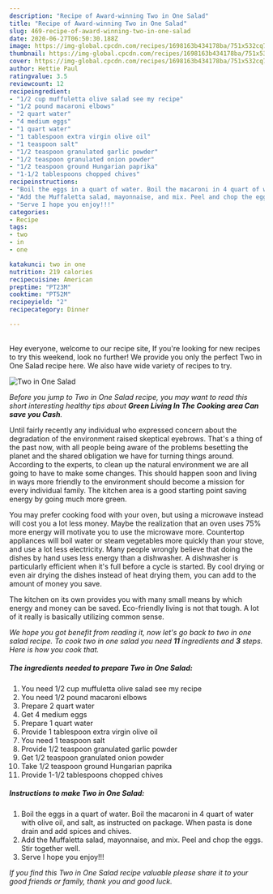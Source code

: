 ```yaml
---
description: "Recipe of Award-winning Two in One Salad"
title: "Recipe of Award-winning Two in One Salad"
slug: 469-recipe-of-award-winning-two-in-one-salad
date: 2020-06-27T06:50:30.188Z
image: https://img-global.cpcdn.com/recipes/1698163b434178ba/751x532cq70/two-in-one-salad-recipe-main-photo.jpg
thumbnail: https://img-global.cpcdn.com/recipes/1698163b434178ba/751x532cq70/two-in-one-salad-recipe-main-photo.jpg
cover: https://img-global.cpcdn.com/recipes/1698163b434178ba/751x532cq70/two-in-one-salad-recipe-main-photo.jpg
author: Hettie Paul
ratingvalue: 3.5
reviewcount: 12
recipeingredient:
- "1/2 cup muffuletta olive salad see my recipe"
- "1/2 pound macaroni elbows"
- "2 quart water"
- "4 medium eggs"
- "1 quart water"
- "1 tablespoon extra virgin olive oil"
- "1 teaspoon salt"
- "1/2 teaspoon granulated garlic powder"
- "1/2 teaspoon granulated onion powder"
- "1/2 teaspoon ground Hungarian paprika"
- "1-1/2 tablespoons chopped chives"
recipeinstructions:
- "Boil the eggs in a quart of water. Boil the macaroni in 4 quart of water with olive oil, and salt, as instructed on package. When pasta is done drain and add spices and chives."
- "Add the Muffaletta salad, mayonnaise, and mix. Peel and chop the eggs. Stir together well."
- "Serve I hope you enjoy!!!"
categories:
- Recipe
tags:
- two
- in
- one

katakunci: two in one 
nutrition: 219 calories
recipecuisine: American
preptime: "PT23M"
cooktime: "PT52M"
recipeyield: "2"
recipecategory: Dinner

---
```

<br>
Hey everyone, welcome to our recipe site, If you're looking for new recipes to try this weekend, look no further! We provide you only the perfect Two in One Salad recipe here. We also have wide variety of recipes to try.
<br>


![Two in One Salad](https://img-global.cpcdn.com/recipes/1698163b434178ba/751x532cq70/two-in-one-salad-recipe-main-photo.jpg)

<i>Before you jump to Two in One Salad recipe, you may want to read this short interesting healthy tips about 
<strong>Green Living In The Cooking area Can save you Cash</strong>.</i>
</br>

Until fairly recently any individual who expressed concern about the degradation of the environment raised skeptical eyebrows. That's a thing of the past now, with all people being aware of the problems besetting the planet and the shared obligation we have for turning things around. According to the experts, to clean up the natural environment we are all going to have to make some changes. This should happen soon and living in ways more friendly to the environment should become a mission for every individual family. The kitchen area is a good starting point saving energy by going much more green.

You may prefer cooking food with your oven, but using a microwave instead will cost you a lot less money. Maybe the realization that an oven uses 75% more energy will motivate you to use the microwave more. Countertop appliances will boil water or steam vegetables more quickly than your stove, and use a lot less electricity. Many people wrongly believe that doing the dishes by hand uses less energy than a dishwasher. A dishwasher is particularly efficient when it's full before a cycle is started. By cool drying or even air drying the dishes instead of heat drying them, you can add to the amount of money you save.

The kitchen on its own provides you with many small means by which energy and money can be saved. Eco-friendly living is not that tough. A lot of it really is basically utilizing common sense.


<i>We hope you got benefit from reading it, now let's go back to two in one salad recipe. To cook two in one salad you need <strong>11</strong> ingredients and <strong>3</strong> steps. Here is how you cook that.
</i>

##### The ingredients needed to prepare Two in One Salad:

1. You need 1/2 cup muffuletta olive salad see my recipe
1. You need 1/2 pound macaroni elbows
1. Prepare 2 quart water
1. Get 4 medium eggs
1. Prepare 1 quart water
1. Provide 1 tablespoon extra virgin olive oil
1. You need 1 teaspoon salt
1. Provide 1/2 teaspoon granulated garlic powder
1. Get 1/2 teaspoon granulated onion powder
1. Take 1/2 teaspoon ground Hungarian paprika
1. Provide 1-1/2 tablespoons chopped chives


##### Instructions to make Two in One Salad:

1. Boil the eggs in a quart of water. Boil the macaroni in 4 quart of water with olive oil, and salt, as instructed on package. When pasta is done drain and add spices and chives.
1. Add the Muffaletta salad, mayonnaise, and mix. Peel and chop the eggs. Stir together well.
1. Serve I hope you enjoy!!!


<i>If you find this Two in One Salad recipe valuable please share it to your good friends or family, thank you and good luck.</i>
